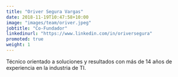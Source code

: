 ```yaml
---
title: "Oriver Segura Vargas"
date: 2018-11-19T10:47:58+10:00
image: "images/team/oriver.jpeg"
jobtitle: "Co-Fundador"
linkedinurl: "https://www.linkedin.com/in/oriversegura"
promoted: true
weight: 1
---
```


Técnico orientado a soluciones y resultados con más de 14 años de experiencia en la industria de TI.
